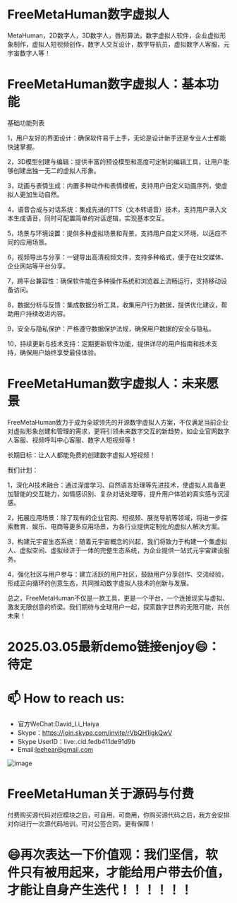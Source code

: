 # FreeMetaHuman数字虚拟人
MetaHuman，2D数字人，3D数字人，唇形算法，数字虚拟人软件，企业虚拟形象制作，虚拟人短视频创作，数字人交互设计，数字导航员，虚拟数字人客服，元宇宙数字人等！

# FreeMetaHuman数字虚拟人：基本功能

基础功能列表

1，用户友好的界面设计：确保软件易于上手，无论是设计新手还是专业人士都能快速掌握。
    
2，3D模型创建与编辑：提供丰富的预设模型和高度可定制的编辑工具，让用户能够创建出独一无二的虚拟人形象。
    
3，动画与表情生成：内置多种动作和表情模板，支持用户自定义动画序列，使虚拟人更加生动自然。
    
4，语音合成与对话系统：集成先进的TTS（文本转语音）技术，支持用户录入文本生成语音，同时可配置简单的对话逻辑，实现基本交互。

5，场景与环境设置：提供多种虚拟场景和背景，支持用户自定义环境，以适应不同的应用场景。

6，视频导出与分享：一键导出高清视频文件，支持多种格式，便于在社交媒体、企业网站等平台分享。

7，跨平台兼容性：确保软件能在多种操作系统和浏览器上流畅运行，支持移动设备访问。

8，数据分析与反馈：集成数据分析工具，收集用户行为数据，提供优化建议，帮助用户持续改进内容。

9，安全与隐私保护：严格遵守数据保护法规，确保用户数据的安全与隐私。

10，持续更新与技术支持：定期更新软件功能，提供详尽的用户指南和技术支持，确保用户始终享受最佳体验。

# FreeMetaHuman数字虚拟人：未来愿景

FreeMetaHuman致力于成为全球领先的开源数字虚拟人方案，不仅满足当前企业对虚拟形象创建和管理的需求，更将引领未来数字交互的新趋势，如企业官网数字人客服、视频呼叫中心客服、数字人短视频等！

长期目标：让人人都能免费的创建数字虚拟人短视频！

我们计划：

1，深化AI技术融合：通过深度学习、自然语言处理等先进技术，使虚拟人具备更加智能的交互能力，如情感识别、复杂对话处理等，提升用户体验的真实感与沉浸感。

2，拓展应用场景：除了现有的企业官网、短视频、展览导航等领域，将进一步探索教育、娱乐、电商等更多应用场景，为各行业提供定制化的虚拟人解决方案。
    
3，构建元宇宙生态系统：随着元宇宙概念的兴起，我们将致力于构建一个集虚拟人、虚拟空间、虚拟经济于一体的完整生态系统，为企业提供一站式元宇宙建设服务。
    
4，强化社区与用户参与：建立活跃的用户社区，鼓励用户分享创作、交流经验，形成正向循环的创意生态，共同推动数字虚拟人技术的创新与发展。

总之，FreeMetaHuman不仅是一款工具，更是一个平台，一个连接现实与虚拟、激发无限创意的桥梁。我们期待与全球用户一起，探索数字世界的无限可能，共创未来！

# 2025.03.05最新demo链接enjoy😄：待定

# 📫 How to reach us:
- 官方WeChat:David_Li_Haiya
- Skype：https://join.skype.com/invite/rVbQH1igkQwV
- Skype UserID：live:.cid.fedb411de91d9b
- Email:leehear@gmail.com 

![image](https://github.com/user-attachments/assets/bdc3d3d0-084f-41b4-bbcf-ef87abc66173)

# FreeMetaHuman关于源码与付费
付费购买源代码对应模块之后，可自用，可商用，你购买源代码之后，我方会安排对你进行一次源代码培训。可对公签合同，更有保障！

# 😄再次表达一下价值观：我们坚信，软件只有被用起来，才能给用户带去价值，才能让自身产生迭代！！！！！！
